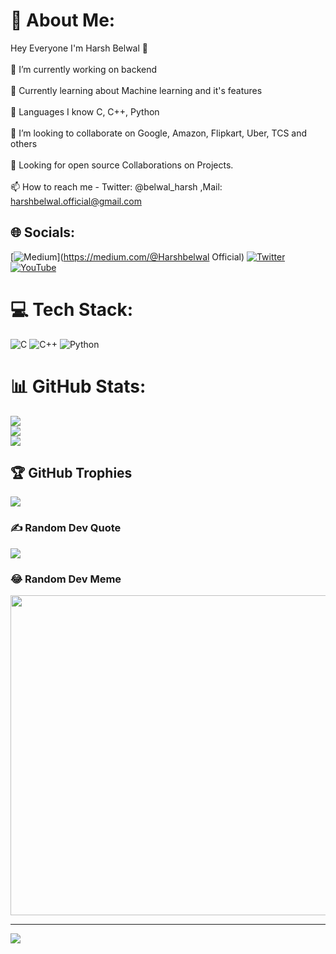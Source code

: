 # 💫 About Me:
Hey Everyone I'm Harsh Belwal 👋<br><br>👀 I’m currently working on backend<br><br>🌟 Currently learning about Machine learning and it's features<br><br>🌱 Languages I know C, C++, Python<br><br>💞️ I’m looking to collaborate on Google, Amazon, Flipkart, Uber, TCS and others<br><br>🤝 Looking for open source Collaborations on Projects.<br><br>📫 How to reach me - Twitter: @belwal_harsh ,Mail: harshbelwal.official@gmail.com


## 🌐 Socials:
[![Medium](https://img.shields.io/badge/Medium-12100E?logo=medium&logoColor=white)](https://medium.com/@Harshbelwal Official) [![Twitter](https://img.shields.io/badge/Twitter-%231DA1F2.svg?logo=Twitter&logoColor=white)](https://twitter.com/@belwal_harsh) [![YouTube](https://img.shields.io/badge/YouTube-%23FF0000.svg?logo=YouTube&logoColor=white)](https://youtube.com/c/UC3hLhByHGDcJLO9lfbZiwJw) 

# 💻 Tech Stack:
![C](https://img.shields.io/badge/c-%2300599C.svg?style=for-the-badge&logo=c&logoColor=white) ![C++](https://img.shields.io/badge/c++-%2300599C.svg?style=for-the-badge&logo=c%2B%2B&logoColor=white) ![Python](https://img.shields.io/badge/python-3670A0?style=for-the-badge&logo=python&logoColor=ffdd54)
# 📊 GitHub Stats:
![](https://github-readme-stats.vercel.app/api?username=Harsh2003Belwal&theme=default&hide_border=false&include_all_commits=true&count_private=true)<br/>
![](https://github-readme-streak-stats.herokuapp.com/?user=Harsh2003Belwal&theme=default&hide_border=false)<br/>
![](https://github-readme-stats.vercel.app/api/top-langs/?username=Harsh2003Belwal&theme=default&hide_border=false&include_all_commits=true&count_private=true&layout=compact)

## 🏆 GitHub Trophies
![](https://github-profile-trophy.vercel.app/?username=Harsh2003Belwal&theme=discord&no-frame=false&no-bg=true&margin-w=4)

### ✍️ Random Dev Quote
![](https://quotes-github-readme.vercel.app/api?type=horizontal&theme=radical)

### 😂 Random Dev Meme
<img src="https://random-memer.herokuapp.com/" width="512px"/>

---
[![](https://visitcount.itsvg.in/api?id=Harsh2003Belwal&icon=7&color=0)](https://visitcount.itsvg.in)
